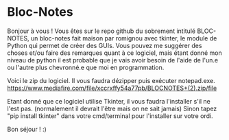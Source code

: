 # Bloc-Notes
Bonjour à vous ! Vous êtes sur le repo github du sobrement intitulé BLOC-NOTES, un bloc-notes fait maison par romignou avec tkinter, le module de Python qui permet de
créer des GUIs. Vous pouvez me suggérer des choses et/ou faire des remarques quant à ce logiciel, mais étant donné mon niveau de python il est probable que je vais avoir besoin de l'aide de l'un.e ou l'autre plus chevronné.e que moi en programmation.

Voici le zip du logiciel. Il vous faudra dézipper puis exécuter notepad.exe. https://www.mediafire.com/file/xccrxffy54a77pb/BLOCNOTES+(2).zip/file

Etant donné que ce logiciel utilise Tkinter, il vous faudra l'installer s'il ne l'est pas. (normalement il devrait l'être mais on ne sait jamais) 
Sinon tapez "pip install tkinter" dans votre cmd/terminal pour l'installer sur votre ordi.

Bon séjour ! :)
